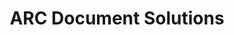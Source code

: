 ---
title: "ARC Document Solutions"
url: /saint-petersburg/arc-document-solutions/
shop: Kopieren
---